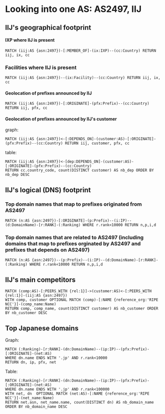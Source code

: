 # Looking into one AS: AS2497, IIJ

## IIJ's geographical footprint
#### IXP where IIJ is present
```cypher
MATCH (iij:AS {asn:2497})-[:MEMBER_OF]-(ix:IXP)--(cc:Country) RETURN iij, ix, cc
```

### Facilities where IIJ is present
```cypher
MATCH (iij:AS {asn:2497})--(ix:Facility)--(cc:Country) RETURN iij, ix, cc
```

#### Geolocation of prefixes announced by IIJ
```cypher
MATCH (iij:AS {asn:2497})-[:ORIGINATE]-(pfx:Prefix)--(cc:Country) RETURN iij, pfx, cc
```

#### Geolocation of prefixes announced by IIJ's customer
graph:
```cypher
MATCH (iij:AS {asn:2497})<-[:DEPENDS_ON]-(customer:AS)-[:ORIGINATE]-(pfx:Prefix)--(cc:Country) RETURN iij, customer, pfx, cc
```
table:
```cypher
MATCH (iij:AS {asn:2497})<-[dep:DEPENDS_ON]-(customer:AS)-[:ORIGINATE]-(pfx:Prefix)--(cc:Country)
RETURN cc.country_code, count(DISTINCT customer) AS nb_dep ORDER BY nb_dep DESC
```

## IIJ's logical (DNS) footprint
### Top domain names that map to prefixes originated from AS2497 
```cypher
MATCH (n:AS {asn:2497})-[:ORIGINATE]-(p:Prefix)--(i:IP)--(d:DomainName)-[r:RANK]-(:Ranking) WHERE r.rank<10000 RETURN n,p,i,d
```

### Top domain names that are related to AS2497 (including domains that map to prefixes orginated by AS2497 and prefixes that depends on AS2497)
```cypher
MATCH (n:AS {asn:2497})--(p:Prefix)--(i:IP)--(d:DomainName)-[r:RANK]-(:Ranking) WHERE r.rank<10000 RETURN n,p,i,d
```

## IIJ's main competitors
```cypher
MATCH (comp:AS)-[:PEERS_WITH {rel:1}]->(customer:AS)<-[:PEERS_WITH {rel:1}]-(iij:AS {asn:2497})
WITH comp, customer OPTIONAL MATCH (comp)-[:NAME {reference_org:'RIPE NCC'}]-(comp_name:Name)
RETURN comp, comp_name, count(DISTINCT customer) AS nb_customer ORDER BY nb_customer DESC
```

## Top Japanese domains
Graph:
```cypher
MATCH (:Ranking)-[r:RANK]-(dn:DomainName)--(ip:IP)--(pfx:Prefix)-[:ORIGINATE]-(net:AS)
WHERE dn.name ENDS WITH '.jp' AND r.rank<10000
RETURN dn, ip, pfx, net
```

Table:
```cypher
MATCH (:Ranking)-[r:RANK]-(dn:DomainName)--(ip:IP)--(pfx:Prefix)-[:ORIGINATE]-(net:AS)
WHERE dn.name ENDS WITH '.jp' AND r.rank<100000
WITH net, dn  OPTIONAL MATCH (net:AS)-[:NAME {reference_org:'RIPE NCC'}]-(net_name:Name)
RETURN net.asn, net_name.name, count(DISTINCT dn) AS nb_domain_name ORDER BY nb_domain_name DESC
```
